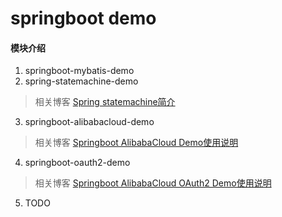 # springboot demo

#### 模块介绍
1. springboot-mybatis-demo
2. spring-statemachine-demo
> 相关博客 [Spring statemachine简介](http://www.mauersu.com/2021/11/22/spring-statemachine/)
3. springboot-alibabacloud-demo
> 相关博客 [Springboot AlibabaCloud Demo使用说明](http://www.mauersu.com/2021/11/27/alibaba-cloud-demo-quick-start/)
4. springboot-oauth2-demo
> 相关博客 [Springboot AlibabaCloud OAuth2 Demo使用说明](http://www.mauersu.com/2021/12/01/alibaba-cloud-oauth2-demo-quick-start/)
5. TODO

